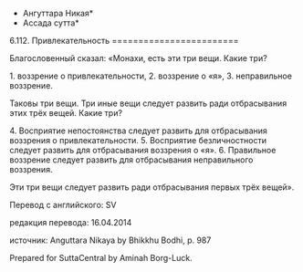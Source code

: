 * Ангуттара Никая*
* Ассада сутта*

6\.112\. Привлекательность
\=\=\=\=\=\=\=\=\=\=\=\=\=\=\=\=\=\=\=\=\=\=\=\=

Благословенный сказал: «Монахи, есть эти три вещи\. Какие три?

1\. воззрение о привлекательности,
2\. воззрение о «я»,
3\. неправильное воззрение\.

Таковы три вещи\. Три иные вещи следует развить ради отбрасывания этих трёх вещей\. Какие три?

4\. Восприятие непостоянства следует развить для отбрасывания воззрения о привлекательности\.
5\. Восприятие безличностности следует развить для отбрасывания воззрения о «я»\.
6\. Правильное воззрение следует развить для отбрасывания неправильного воззрения\.

Эти три вещи следует развить ради отбрасывания первых трёх вещей»\.

Перевод с английского: SV

редакция перевода: 16\.04\.2014

источник: Anguttara Nikaya by Bhikkhu Bodhi, p\. 987

Prepared for SuttaCentral by Aminah Borg\-Luck\.